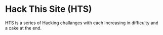 # Hack This Site (HTS)

HTS is a series of Hacking challanges with each increasing in difficulty and a cake at the end.
